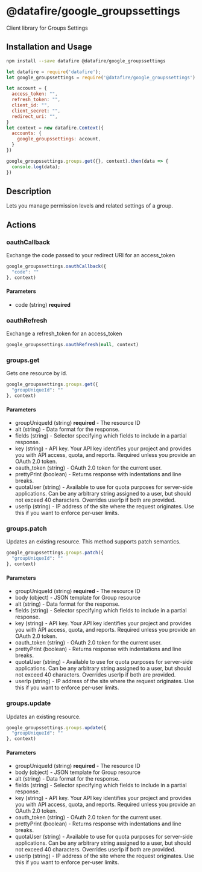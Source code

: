 # @datafire/google_groupssettings

Client library for Groups Settings

## Installation and Usage
```bash
npm install --save datafire @datafire/google_groupssettings
```

```js
let datafire = require('datafire');
let google_groupssettings = require('@datafire/google_groupssettings').actions;

let account = {
  access_token: "",
  refresh_token: "",
  client_id: "",
  client_secret: "",
  redirect_uri: "",
}
let context = new datafire.Context({
  accounts: {
    google_groupssettings: account,
  }
})

google_groupssettings.groups.get({}, context).then(data => {
  console.log(data);
})
```

## Description
Lets you manage permission levels and related settings of a group.

## Actions
### oauthCallback
Exchange the code passed to your redirect URI for an access_token


```js
google_groupssettings.oauthCallback({
  "code": ""
}, context)
```

#### Parameters
* code (string) **required**

### oauthRefresh
Exchange a refresh_token for an access_token


```js
google_groupssettings.oauthRefresh(null, context)
```


### groups.get
Gets one resource by id.


```js
google_groupssettings.groups.get({
  "groupUniqueId": ""
}, context)
```

#### Parameters
* groupUniqueId (string) **required** - The resource ID
* alt (string) - Data format for the response.
* fields (string) - Selector specifying which fields to include in a partial response.
* key (string) - API key. Your API key identifies your project and provides you with API access, quota, and reports. Required unless you provide an OAuth 2.0 token.
* oauth_token (string) - OAuth 2.0 token for the current user.
* prettyPrint (boolean) - Returns response with indentations and line breaks.
* quotaUser (string) - Available to use for quota purposes for server-side applications. Can be any arbitrary string assigned to a user, but should not exceed 40 characters. Overrides userIp if both are provided.
* userIp (string) - IP address of the site where the request originates. Use this if you want to enforce per-user limits.

### groups.patch
Updates an existing resource. This method supports patch semantics.


```js
google_groupssettings.groups.patch({
  "groupUniqueId": ""
}, context)
```

#### Parameters
* groupUniqueId (string) **required** - The resource ID
* body (object) - JSON template for Group resource
* alt (string) - Data format for the response.
* fields (string) - Selector specifying which fields to include in a partial response.
* key (string) - API key. Your API key identifies your project and provides you with API access, quota, and reports. Required unless you provide an OAuth 2.0 token.
* oauth_token (string) - OAuth 2.0 token for the current user.
* prettyPrint (boolean) - Returns response with indentations and line breaks.
* quotaUser (string) - Available to use for quota purposes for server-side applications. Can be any arbitrary string assigned to a user, but should not exceed 40 characters. Overrides userIp if both are provided.
* userIp (string) - IP address of the site where the request originates. Use this if you want to enforce per-user limits.

### groups.update
Updates an existing resource.


```js
google_groupssettings.groups.update({
  "groupUniqueId": ""
}, context)
```

#### Parameters
* groupUniqueId (string) **required** - The resource ID
* body (object) - JSON template for Group resource
* alt (string) - Data format for the response.
* fields (string) - Selector specifying which fields to include in a partial response.
* key (string) - API key. Your API key identifies your project and provides you with API access, quota, and reports. Required unless you provide an OAuth 2.0 token.
* oauth_token (string) - OAuth 2.0 token for the current user.
* prettyPrint (boolean) - Returns response with indentations and line breaks.
* quotaUser (string) - Available to use for quota purposes for server-side applications. Can be any arbitrary string assigned to a user, but should not exceed 40 characters. Overrides userIp if both are provided.
* userIp (string) - IP address of the site where the request originates. Use this if you want to enforce per-user limits.

